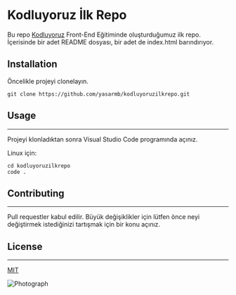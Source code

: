 # Kodluyoruz İlk Repo

Bu repo [Kodluyoruz](https://kodluyoruz.org/tr/kodluyoruz/) Front-End Eğitiminde oluşturduğumuz ilk repo. İçerisinde bir adet README dosyası, bir adet de index.html barındırıyor.

## Installation

Öncelikle projeyi clonelayın.

`git clone https://github.com/yasarmb/kodluyoruzilkrepo.git`

## Usage
****

Projeyi klonladıktan sonra Visual Studio Code programında açınız.

Linux için:
```
cd kodluyoruzilkrepo
code .
```

## Contributing
 ****
Pull requestler kabul edilir. Büyük değişiklikler için lütfen önce neyi değiştirmek istediğinizi tartışmak için bir konu açınız.

## License
****

[MIT](https://choosealicense.com/licenses/mit/)









![Photograph](https://picsum.photos/600/300)